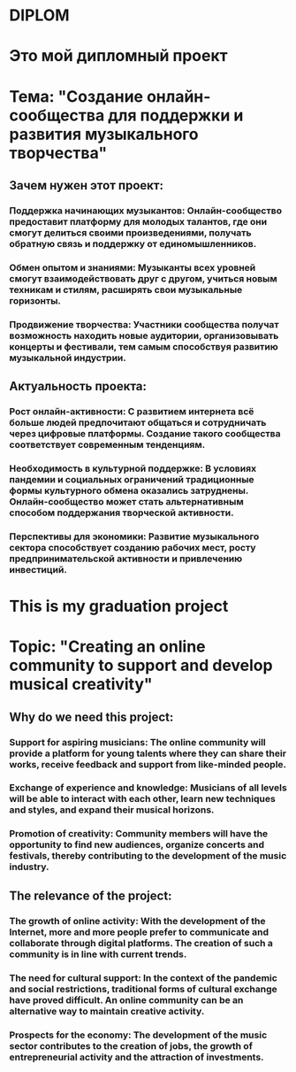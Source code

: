 # DIPLOM
# Это мой дипломный проект

# Тема: "Создание онлайн-сообщества для поддержки и развития музыкального творчества"


## Зачем нужен этот проект:




### Поддержка начинающих музыкантов: Онлайн-сообщество предоставит платформу для молодых талантов, где они смогут делиться своими произведениями, получать обратную связь и поддержку от единомышленников.
### Обмен опытом и знаниями: Музыканты всех уровней смогут взаимодействовать друг с другом, учиться новым техникам и стилям, расширять свои музыкальные горизонты.
### Продвижение творчества: Участники сообщества получат возможность находить новые аудитории, организовывать концерты и фестивали, тем самым способствуя развитию музыкальной индустрии.

## Актуальность проекта:

### Рост онлайн-активности: С развитием интернета всё больше людей предпочитают общаться и сотрудничать через цифровые платформы. Создание такого сообщества соответствует современным тенденциям.
### Необходимость в культурной поддержке: В условиях пандемии и социальных ограничений традиционные формы культурного обмена оказались затруднены. Онлайн-сообщество может стать альтернативным способом поддержания творческой активности.
### Перспективы для экономики: Развитие музыкального сектора способствует созданию рабочих мест, росту предпринимательской активности и привлечению инвестиций.




# This is my graduation project

# Topic: "Creating an online community to support and develop musical creativity"


## Why do we need this project:

### Support for aspiring musicians: The online community will provide a platform for young talents where they can share their works, receive feedback and support from like-minded people.
### Exchange of experience and knowledge: Musicians of all levels will be able to interact with each other, learn new techniques and styles, and expand their musical horizons.
### Promotion of creativity: Community members will have the opportunity to find new audiences, organize concerts and festivals, thereby contributing to the development of the music industry.


## The relevance of the project:

### The growth of online activity: With the development of the Internet, more and more people prefer to communicate and collaborate through digital platforms. The creation of such a community is in line with current trends.

### The need for cultural support: In the context of the pandemic and social restrictions, traditional forms of cultural exchange have proved difficult. An online community can be an alternative way to maintain creative activity.

### Prospects for the economy: The development of the music sector contributes to the creation of jobs, the growth of entrepreneurial activity and the attraction of investments.